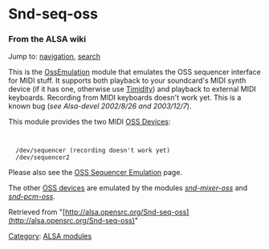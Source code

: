 Snd-seq-oss
===========

### From the ALSA wiki

Jump to: [navigation](#mw-head), [search](#p-search)

This is the [OssEmulation](/OssEmulation "OssEmulation") module that
emulates the OSS sequencer interface for MIDI stuff. It supports both
playback to your soundcard's MIDI synth device (if it has one, otherwise
use [Timidity](/Timidity "Timidity")) and playback to external MIDI
keyboards. Recording from MIDI keyboards doesn't work yet. This is a
known bug (*see Alsa-devel 2002/8/26 and 2003/12/7*).

This module provides the two MIDI [OSS
Devices](?title=OSS_Device&action=edit&redlink=1 "OSS Device (page does not exist)"):

` `

      /dev/sequencer (recording doesn't work yet)
      /dev/sequencer2

Please also see the [OSS Sequencer
Emulation](/OSS_Sequencer_Emulation "OSS Sequencer Emulation") page.

The other [OSS devices](/OSS_device "OSS device") are emulated by the
modules *[snd-mixer-oss](/Snd-mixer-oss "Snd-mixer-oss")* and
*[snd-pcm-oss](/Snd-pcm-oss "Snd-pcm-oss")*.

Retrieved from
"[http://alsa.opensrc.org/Snd-seq-oss](http://alsa.opensrc.org/Snd-seq-oss)"

[Category](/Special:Categories "Special:Categories"): [ALSA
modules](/Category:ALSA_modules "Category:ALSA modules")

